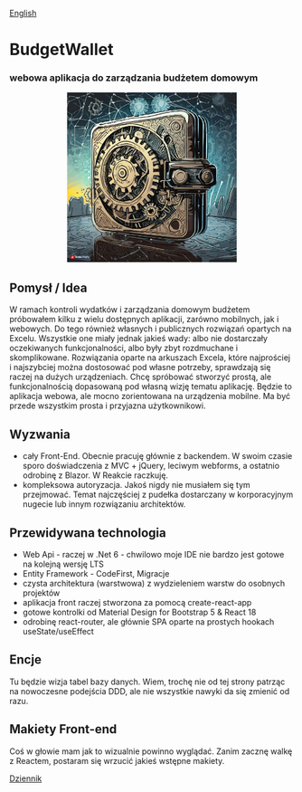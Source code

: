 [English](/Description/English/EnglishReadme.md)

# BudgetWallet
### webowa aplikacja do zarządzania budżetem domowym

<div style="text-align:center"><img src='./Description/Images/budget_wallet_icon_big.jpg' width='300'/></div>

## Pomysł / Idea

W ramach kontroli wydatków i zarządzania domowym budżetem próbowałem kilku z wielu dostępnych aplikacji, zarówno mobilnych, jak i webowych. Do tego również własnych i publicznych rozwiązań opartych na Excelu. Wszystkie one miały jednak jakieś wady: albo nie dostarczały oczekiwanych funkcjonalności, albo były zbyt rozdmuchane i skomplikowane. Rozwiązania oparte na arkuszach Excela, które najprościej i najszybciej można dostosować pod własne potrzeby, sprawdzają się raczej na dużych urządzeniach. Chcę spróbować stworzyć prostą, ale funkcjonalnością dopasowaną pod własną wizję tematu aplikację. Będzie to aplikacja webowa, ale mocno zorientowana na urządzenia mobilne. Ma być przede wszystkim prosta i przyjazna użytkownikowi.

## Wyzwania

* cały Front-End. Obecnie pracuję głównie z backendem. W swoim czasie sporo doświadczenia z MVC + jQuery, leciwym webforms, a ostatnio odrobinę z Blazor. W Reakcie raczkuję.
* kompleksowa autoryzacja. Jakoś nigdy nie musiałem się tym przejmować. Temat najczęściej z pudełka dostarczany w korporacyjnym nugecie lub innym rozwiązaniu architektów.

## Przewidywana technologia

* Web Api  - raczej w .Net 6 - chwilowo moje IDE nie bardzo jest gotowe na kolejną wersję LTS
* Entity Framework  - CodeFirst, Migracje
* czysta architektura (warstwowa) z wydzieleniem warstw do osobnych projektów
* aplikacja front raczej stworzona za pomocą create-react-app
* gotowe kontrolki od Material Design for Bootstrap 5 & React 18
* odrobinę react-router, ale głównie SPA oparte na prostych hookach useState/useEffect

## Encje

Tu będzie wizja tabel bazy danych. Wiem, trochę nie od tej strony patrząc na nowoczesne podejścia DDD, ale nie wszystkie nawyki da się zmienić od razu.


## Makiety Front-end 

Coś w głowie mam jak to wizualnie powinno wyglądać. Zanim zacznę walkę z Reactem, postaram się wrzucić jakieś wstępne makiety.


[Dziennik](/Description/DiaryReadme.md)


